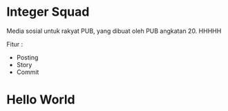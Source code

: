 # Integer Squad

Media sosial untuk rakyat PUB, yang dibuat oleh PUB angkatan 20. HHHHH

Fitur : 
- Posting
- Story
- Commit

# Hello World